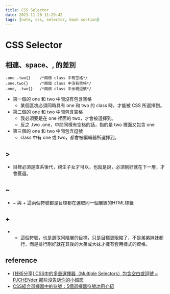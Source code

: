 ```yaml
---
title: CSS Selector
date: 2021-11-20 11:29:42
tags: [note, css, selector, book section]
---
```


# CSS Selector

## 相連、space、, 的差別
```
.one .two{}    /*兩個 class 中有空格*/
.one.two{}     /*兩個 class 中沒有空格*/
.one, .two{}   /*兩個 class 中出現逗號*/
```
<!--more-->
* 第一個的 one 和 two 中間沒有包含空格
    * 某個區塊必須同時具有 one 和 two 的 class 時，才能被 CSS 所選擇到。
* 第二個的 one 和 two 中間包含空格
    * 我必須要是在 one 裡面的 two，才會被選擇到。
    * 反之 .two .one，中間同樣有空格的話，指的是 two 裡面又包含 one
* 第三個的 one 和 two 中間包含逗號
    *  class 中有 one 或 two，都會被編輯器所選擇到。
## >
- 目標必須是直系後代，親生子女才可以，也就是說，必須剛好就在下一層，才會獲選。
## ~
- ~ 與 + 這兩個符號都是目標都在選取同一個層級的HTML標籤
## +
- + 這個符號，也是選取同階層的目標，只是目標更限縮了，不是弟弟妹妹都行，而是排行剛好就在其後的大弟或大妹才擁有套用樣式的資格。

## reference
- [[技術分享] CSS中的多重選擇器（Multiple Selectors）包含空白或逗號 ~ PJCHENder 那些沒告訴你的小細節](https://pjchender.blogspot.com/2015/03/cssmultiple-selectorsspace.html)
- [CSS組合選擇器中的符號：5個選擇器符號功用介紹](https://selflearningsuccess.com/css-combinators/)